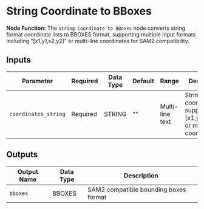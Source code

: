 # String Coordinate to BBoxes

**Node Function:** The `String Coordinate to BBoxes` node converts string format coordinate lists to BBOXES format, supporting multiple input formats including "[x1,y1,x2,y2]" or multi-line coordinates for SAM2 compatibility.

## Inputs

| Parameter | Required | Data Type | Default | Range | Description |
|--|--|--|--|--|--|
| `coordinates_string` | Required | STRING | "" | Multi-line text | String format coordinates supporting "[x1,y1,x2,y2]" or multi-line coordinates |

## Outputs

| Output Name | Data Type | Description |
|-------------|-----------|-------------|
| `bboxes` | BBOXES | SAM2 compatible bounding boxes format |
